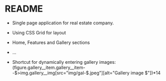 # README

* Single page application for real estate company.  

* Using CSS Grid for layout

* Home, Features and Gallery sections

* ...

* Shortcut for dynamically entering gallery images:
(figure.gallery__item.gallery__item--$>img.gallery__img[src="img/gal-$.jpeg"][alt="Gallery image $"])*14   
